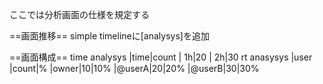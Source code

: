 ここでは分析画面の仕様を規定する

==画面推移==
simple timelineに[analysys]を追加

==画面構成==
time analysys
 |time|count
 |  1h|20
 |  2h|30
rt anasysys
 |user |count|%
 |owner|10|10%
 |@userA|20|20%
 |@userB|30|30%
